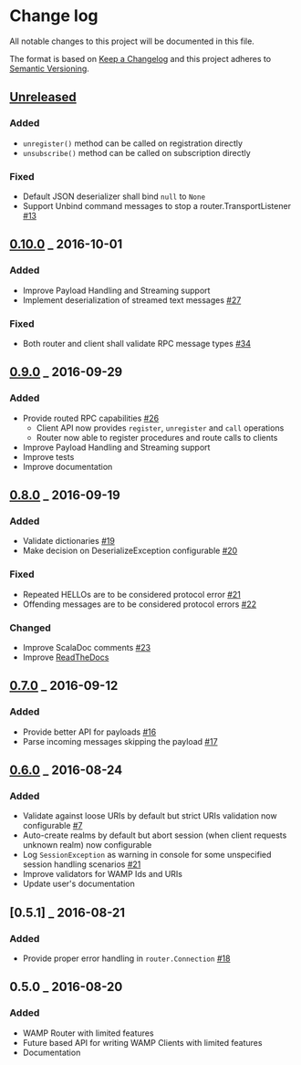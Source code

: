 # Change log
All notable changes to this project will be documented in this file.

The format is based on [Keep a Changelog](http://keepachangelog.com/) and this project adheres to [Semantic Versioning](http://semver.org/).

## [Unreleased]

### Added
- ``unregister()`` method can be called on registration directly
- ``unsubscribe()`` method can be called on subscription directly

### Fixed
- Default JSON deserializer shall bind ``null`` to ``None``
- Support Unbind command messages to stop a router.TransportListener [\#13](https://github.com/angiolep/akka-wamp/issues/13)

## [0.10.0] _ 2016-10-01

### Added
- Improve Payload Handling and Streaming support
- Implement deserialization of streamed text messages [\#27](https://github.com/angiolep/akka-wamp/issues/27)

### Fixed
- Both router and client shall validate RPC message types [\#34](https://github.com/angiolep/akka-wamp/issues/34)

    
## [0.9.0] _ 2016-09-29    

### Added
- Provide routed RPC capabilities [\#26](https://github.com/angiolep/akka-wamp/issues/26)  
  - Client API now provides ``register``, ``unregister`` and ``call`` operations  
  - Router now able to register procedures and route calls to clients  
- Improve Payload Handling and Streaming support
- Improve tests
- Improve documentation

## [0.8.0] _ 2016-09-19  

### Added  
- Validate dictionaries [\#19](https://github.com/angiolep/akka-wamp/issues/19)        
- Make decision on DeserializeException configurable [\#20](https://github.com/angiolep/akka-wamp/issues/20)  

### Fixed
- Repeated HELLOs are to be considered protocol error [\#21](https://github.com/angiolep/akka-wamp/issues/21)
- Offending messages are to be considered protocol errors [\#22](https://github.com/angiolep/akka-wamp/issues/22)

### Changed
- Improve ScalaDoc comments [\#23](https://github.com/angiolep/akka-wamp/issues/23)
- Improve [ReadTheDocs](http://akka-wamp.readthedocs.io/) 


## [0.7.0] _ 2016-09-12

### Added
- Provide better API for payloads [\#16](https://github.com/angiolep/akka-wamp/issues/16)
- Parse incoming messages skipping the payload [\#17](https://github.com/angiolep/akka-wamp/issues/17)


## [0.6.0] _ 2016-08-24

### Added
- Validate against loose URIs by default but strict URIs validation now configurable [\#7](https://github.com/angiolep/akka-wamp/issues/7)
- Auto-create realms by default but abort session (when client requests unknown realm) now configurable
- Log ``SessionException`` as warning in console for some unspecified session handling scenarios [\#21](https://github.com/angiolep/akka-wamp/issues/21)
- Improve validators for WAMP Ids and URIs
- Update user's documentation


## [0.5.1] _ 2016-08-21

### Added
- Provide proper error handling in ``router.Connection`` [\#18](https://github.com/angiolep/akka-wamp/issues/18)


## 0.5.0 _ 2016-08-20

### Added
- WAMP Router with limited features
- Future based API for writing WAMP Clients with limited features
- Documentation

[Unreleased]: https://github.com/angiolep/akka-wamp/compare/v0.10.0...HEAD?&diff=split&name=HEAD
[0.10.0]: https://github.com/angiolep/akka-wamp/compare/v0.0.0...v0.10.0?diff=split&name=v0.9.0
[0.9.0]: https://github.com/angiolep/akka-wamp/compare/v0.8.0...v0.9.0?diff=split&name=v0.8.0
[0.8.0]: https://github.com/angiolep/akka-wamp/compare/v0.7.0...v0.8.0?diff=split&name=v0.7.0
[0.7.0]: https://github.com/angiolep/akka-wamp/compare/v0.6.0...v0.7.0?diff=split&name=v0.7.0
[0.6.0]: https://github.com/angiolep/akka-wamp/compare/v0.5.1...v0.6.0?diff=split&name=v0.6.0
[0.5.0]: https://github.com/angiolep/akka-wamp/compare/v0.5.0...v0.5.1?diff=split&name=v0.5.1